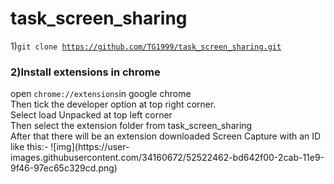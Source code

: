 # task_screen_sharing
1)<code>git clone https://github.com/TG1999/task_screen_sharing.git</code>
<h3>2)Install extensions in chrome </h3>
open <code>chrome://extensions</code>in google chrome<br>
Then tick the developer option at top right corner.<br>
Select load Unpacked at top left corner<br>
Then select the extension folder from task_screen_sharing<br>
After that there will be an extension downloaded Screen Capture with an ID like this:-
![img](https://user-images.githubusercontent.com/34160672/52522462-bd642f00-2cab-11e9-9f46-97ec65c329cd.png)


